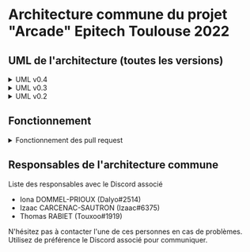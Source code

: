 # Architecture commune du projet "Arcade" Epitech Toulouse 2022

## UML de l'architecture (toutes les versions)


<details>
<summary> UML v0.4 </summary>
<br>

![impossible de charger](uml/UML-V.0.4.png "uml v0.4")

</details>

<details>
<summary> UML v0.3 </summary>
<br>

![impossible de charger](uml/UML-V0.3.png "uml v0.3")

</details>

<details>
<summary> UML v0.2 </summary>
<br>

![impossible de charger](uml/arcade-uml-v0.2.png "uml v0.2")

</details>

## Fonctionnement

<details>
<summary> Fonctionnement des pull request </summary>
<br>

Une pull request est une sorte de commit attendant approbation.
Afin que le repository soit le plus propre possible, vous allez donc devoir y avoir recours.

Comment faire une pull request ?

Il va tout d'abord devoir forker (copie du repos chez vous) le repository sur votre compte github,
vous ferez les mo3difications sur celui-ci.

![impossible de charger](ressources/how_to_fork.png "bouton fork")

Pour demander l'ajout de votre travail sur le repository, vous allez faire une pull request depuis **votre fork**.

![image down :(](ressources/pull_request_button.png "bouton pull request")

Vous arrivez donc sur cette page qui repertorie tout vos changements, vous n'avez qu'a créer la pull request.

![oh no :(](ressources/submit_pull_request.png "submit sa pull request")

Pour finir décrivez vos changements.

(faites bien attention a ce que la case soit coché afin de pouvoir effectuer des modifications avant de potentiellement merge la pull request)

![whyyy :(](ressources/finalisation_pull_request.png "grand final !")

Voilà vous avez effectué votre pull request, il faut maintenant attendre qu'elle soit validée, ce qui sera fait lors de la prochaine session architecture à l'école.

</details>

## Responsables de l'architecture commune

Liste des responsables avec le Discord associé

* Iona DOMMEL-PRIOUX (Dalyo#2514)
* Izaac CARCENAC-SAUTRON (Izaac#6375)
* Thomas RABIET (Touxoo#1919)

N'hésitez pas à contacter l'une de ces personnes en cas de problèmes. Utilisez de préférence le Discord associé pour communiquer.
